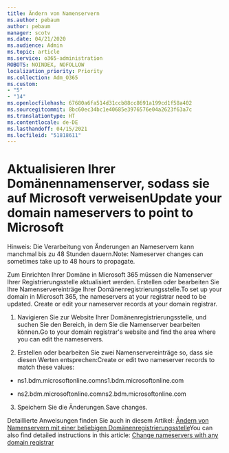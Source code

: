 ```yaml
---
title: Ändern von Namenservern
ms.author: pebaum
author: pebaum
manager: scotv
ms.date: 04/21/2020
ms.audience: Admin
ms.topic: article
ms.service: o365-administration
ROBOTS: NOINDEX, NOFOLLOW
localization_priority: Priority
ms.collection: Adm_O365
ms.custom:
- "5"
- "14"
ms.openlocfilehash: 67680a6fa514d31ccb88cc8691a199cd1f58a402
ms.sourcegitcommit: 8bc60ec34bc1e40685e3976576e04a2623f63a7c
ms.translationtype: HT
ms.contentlocale: de-DE
ms.lasthandoff: 04/15/2021
ms.locfileid: "51818611"
---
```

# <a name="update-your-domain-nameservers-to-point-to-microsoft"></a><span data-ttu-id="825d3-102">Aktualisieren Ihrer Domänennamenserver, sodass sie auf Microsoft verweisen</span><span class="sxs-lookup"><span data-stu-id="825d3-102">Update your domain nameservers to point to Microsoft</span></span>

<span data-ttu-id="825d3-103">Hinweis: Die Verarbeitung von Änderungen an Nameservern kann manchmal bis zu 48 Stunden dauern.</span><span class="sxs-lookup"><span data-stu-id="825d3-103">Note: Nameserver changes can sometimes take up to 48 hours to propagate.</span></span>
  
<span data-ttu-id="825d3-p101">Zum Einrichten Ihrer Domäne in Microsoft 365 müssen die Namenserver Ihrer Registrierungsstelle aktualisiert werden. Erstellen oder bearbeiten Sie Ihre Namenservereinträge Ihrer Domänenregistrierungsstelle.</span><span class="sxs-lookup"><span data-stu-id="825d3-p101">To set up your domain in Microsoft 365, the nameservers at your registrar need to be updated. Create or edit your nameserver records at your domain registrar.</span></span>
  
1. <span data-ttu-id="825d3-106">Navigieren Sie zur Website Ihrer Domänenregistrierungsstelle, und suchen Sie den Bereich, in dem Sie die Namenserver bearbeiten können.</span><span class="sxs-lookup"><span data-stu-id="825d3-106">Go to your domain registrar's website and find the area where you can edit the nameservers.</span></span>
  
2. <span data-ttu-id="825d3-107">Erstellen oder bearbeiten Sie zwei Namenservereinträge so, dass sie diesen Werten entsprechen:</span><span class="sxs-lookup"><span data-stu-id="825d3-107">Create or edit two nameserver records to match these values:</span></span>

  - <span data-ttu-id="825d3-108">ns1.bdm.microsoftonline.com</span><span class="sxs-lookup"><span data-stu-id="825d3-108">ns1.bdm.microsoftonline.com</span></span>

  - <span data-ttu-id="825d3-109">ns2.bdm.microsoftonline.com</span><span class="sxs-lookup"><span data-stu-id="825d3-109">ns2.bdm.microsoftonline.com</span></span>

3. <span data-ttu-id="825d3-110">Speichern Sie die Änderungen.</span><span class="sxs-lookup"><span data-stu-id="825d3-110">Save changes.</span></span>

<span data-ttu-id="825d3-111">Detaillierte Anweisungen finden Sie auch in diesem Artikel: [Ändern von Namenservern mit einer beliebigen Domänenregistrierungsstelle](https://docs.microsoft.com/microsoft-365/admin/get-help-with-domains/change-nameservers-at-any-domain-registrar)</span><span class="sxs-lookup"><span data-stu-id="825d3-111">You can also find detailed instructions in this article: [Change nameservers with any domain registrar](https://docs.microsoft.com/microsoft-365/admin/get-help-with-domains/change-nameservers-at-any-domain-registrar)</span></span>
  